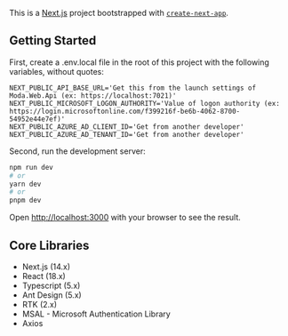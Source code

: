 This is a [Next.js](https://nextjs.org/) project bootstrapped with [`create-next-app`](https://github.com/vercel/next.js/tree/canary/packages/create-next-app).

## Getting Started
First, create a .env.local file in the root of this project with the following variables, without quotes:

```
NEXT_PUBLIC_API_BASE_URL='Get this from the launch settings of Moda.Web.Api (ex: https://localhost:7021)'
NEXT_PUBLIC_MICROSOFT_LOGON_AUTHORITY='Value of logon authority (ex: https://login.microsoftonline.com/f399216f-be6b-4062-8700-54952e44e7ef)'
NEXT_PUBLIC_AZURE_AD_CLIENT_ID='Get from another developer'
NEXT_PUBLIC_AZURE_AD_TENANT_ID='Get from another developer'
```

Second, run the development server:

```bash
npm run dev
# or
yarn dev
# or
pnpm dev
```

Open [http://localhost:3000](http://localhost:3000) with your browser to see the result.

## Core Libraries
- Next.js (14.x)
- React (18.x)
- Typescript (5.x)
- Ant Design (5.x)
- RTK (2.x)
- MSAL - Microsoft Authentication Library
- Axios
